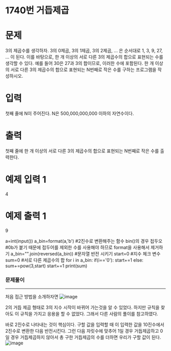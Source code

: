 1740번 거듭제곱
==


문제
==
3의 제곱수를 생각하자. 3의 0제곱, 3의 1제곱, 3의 2제곱, ... 은 순서대로 1, 3, 9, 27, ... 이 된다.
이를 바탕으로, 한 개 이상의 서로 다른 3의 제곱수의 합으로 표현되는 수를 생각할 수 있다. 예를 들어 30은 27과 3의 합이므로, 이러한 수에 포함된다.
한 개 이상의 서로 다른 3의 제곱수의 합으로 표현되는 N번째로 작은 수를 구하는 프로그램을 작성하시오.

입력
==
첫째 줄에 N이 주어진다. N은 500,000,000,000 이하의 자연수이다.


출력
==
첫째 줄에 한 개 이상의 서로 다른 3의 제곱수의 합으로 표현되는 N번째로 작은 수를 출력한다.


예제 입력 1
==
4


예제 출력 1
==
9


a=int(input())
a_bin=format(a,'b') #2진수로 변환해주는 함수 bin()의 경우 접두오 #0b가 붙기 때문에 접두어를 제외한 수를 사용해야 하므로 format을 사용해서 제거하기
a_bin="".join(reversed(a_bin)) #문자열 반전 시키기
start=0 #지수 체크 변수
sum=0 #서로 다른 제곱수의 합
for i in a_bin:
    if(i=='0'):
        start+=1
    else:
        sum+=pow(3,start)
        start+=1
print(sum)



### 문제풀이
- - -
처음 접근 방법을 소개하자면
![image](https://user-images.githubusercontent.com/58849237/125418751-cd8565be-dc6d-4a8a-9289-2e758b0ba9b5.png)

2의 거듭 제곱 형태로 3의 지수 시작이 바뀌어 가는것을 알 수 있었다.
하지만 규칙을 찾아도 이 규칙을 가지고 응용을 할 수 없었다. 그래서 다른 사람의 풀이를 참고하였다.

바로 2진수로 나타내는 것이 핵심이다. 구할 값을 입력할 때 이 입력한 값을 10진수에서 2진수로 변환한 다음 반전시킨다.
그런 다음 자릿수에 맞추어 1일 경우 거듭제곱하고 0일 경우 거듭제곱하지 않아서 총 구한 거듭제곱의 수를 더하면 우리가 구할 값이 된다.
![image](https://user-images.githubusercontent.com/58849237/125435463-e2ebfd8e-99ba-488d-8110-b47ae318470a.png)

